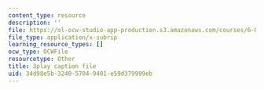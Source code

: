 ```yaml
---
content_type: resource
description: ''
file: https://ol-ocw-studio-app-production.s3.amazonaws.com/courses/6-042j-mathematics-for-computer-science-spring-2015/34d98e5b324057049401e59d379999eb_GyFVgJZ0hIs.vtt
file_type: application/x-subrip
learning_resource_types: []
ocw_type: OCWFile
resourcetype: Other
title: 3play caption file
uid: 34d98e5b-3240-5704-9401-e59d379999eb
---
```

